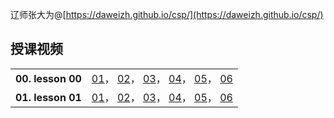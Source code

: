 辽师张大为@[https://daweizh.github.io/csp/](https://daweizh.github.io/csp/)

## 授课视频 ##

<table style="border:0px;width:100%;">
  <tr><th style="border:0px;text-align:left">00. lesson 00</th>
      <td style="border:0px;text-align:right">
        <a href='lesson00/lesson00-01.mp4' target='_blank'>01</a>， 
        <a href='lesson00/lesson00-02.mp4' target='_blank'>02</a>， 
        <a href='lesson00/lesson00-03.mp4' target='_blank'>03</a>， 
        <a href='lesson00/lesson00-04.mp4' target='_blank'>04</a>， 
        <a href='lesson00/lesson00-05.mp4' target='_blank'>05</a>， 
        <a href='lesson00/lesson00-06.mp4' target='_blank'>06</a> 
      </td>
  </tr>

  <tr><th style="border:0px;text-align:left">01. lesson 01</th>
      <td style="border:0px;text-align:right">
        <a href='lesson01/lesson01-1.mp4' target='_blank'>01</a>， 
        <a href='lesson01/lesson01-2.mp4' target='_blank'>02</a>， 
        <a href='lesson01/lesson01-3.mp4' target='_blank'>03</a>， 
        <a href='lesson01/lesson01-4.mp4' target='_blank'>04</a>， 
        <a href='lesson01/lesson01-5.mp4' target='_blank'>05</a>， 
        <a href='lesson01/lesson01-6.mp4' target='_blank'>06</a> 
      </td>
  </tr>

</table>


<script type="text/javascript" src="http://tajs.qq.com/stats?sId=66482615" charset="UTF-8"></script>
